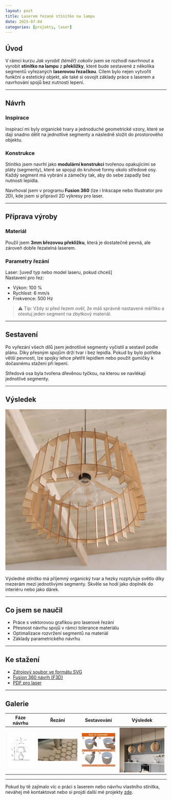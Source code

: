 ```yaml
---
layout: post
title: Laserem řezané stínítko na lampu
date: 2025-07-04
categories: [projekty, laser]
---
```



## Úvod

V rámci kurzu *Jak vyrobit (téměř) cokoliv* jsem se rozhodl navrhnout a vyrobit **stínítko na lampu** z **překližky**, které bude sestavené z několika segmentů vyřezaných **laserovou řezačkou**. Cílem bylo nejen vytvořit funkční a estetický objekt, ale také si osvojit základy práce s laserem a navrhování spojů bez nutnosti lepení.

---

## Návrh

### Inspirace
Inspirací mi byly organické tvary a jednoduché geometrické vzory, které se dají snadno dělit na jednotlivé segmenty a následně složit do prostorového objektu.

### Konstrukce
Stínítko jsem navrhl jako **modulární konstrukci** tvořenou opakujícími se pláty (segmenty), které se spojují do kruhové formy okolo středové osy. Každý segment má vybrání a zámečky tak, aby do sebe zapadly bez nutnosti lepidla.

Navrhoval jsem v programu **Fusion 360** (lze i Inkscape nebo Illustrator pro 2D), kde jsem si připravil 2D výkresy pro laser.

---

## Příprava výroby

### Materiál
Použil jsem **3mm březovou překližku**, která je dostatečně pevná, ale zároveň dobře řezatelná laserem.

### Parametry řezání
Laser: [uveď typ nebo model laseru, pokud chceš]  
Nastavení pro řez:  
- Výkon: 100 %  
- Rychlost: 6 mm/s  
- Frekvence: 500 Hz

> ⚠️ Tip: Vždy si před řezem ověř, že máš správně nastavené měřítko a otestuj jeden segment na zbytkový materiál.

---

## Sestavení

Po vyřezání všech dílů jsem jednotlivé segmenty vyčistil a sestavil podle plánu. Díky přesným spojům drží tvar i bez lepidla. Pokud by bylo potřeba větší pevnosti, lze spojky lehce přetřít lepidlem nebo použít gumičky k dočasnému stažení při lepení.

Středová osa byla tvořena dřevěnou tyčkou, na kterou se navlékají jednotlivé segmenty.

---

## Výsledek

![stinitko hotove](images/project_01/stinitko-hotove.webp)

Výsledné stínítko má příjemný organický tvar a hezky rozptyluje světlo díky mezerám mezi jednotlivými segmenty. Skvěle se hodí jako doplněk do interiéru nebo jako dárek.

---

## Co jsem se naučil

- Práce s vektorovou grafikou pro laserové řezání
- Přesnost návrhu spojů v rámci tolerance materiálu
- Optimalizace rozvržení segmentů na materiál
- Základy parametrického návrhu

---

## Ke stažení

- [Zdrojový soubor ve formátu SVG](files/stinitko-lampa.svg)
- [Fusion 360 návrh (F3D)](files/stinitko-lampa.f3d)
- [PDF pro laser](files/stinitko-lampa.pdf)

---

## Galerie

| Fáze návrhu | Řezání | Sestavování | Výsledek |
|-------------|--------|-------------|----------|
| ![návrh](images/project_01/stinitko_navrh.webp) | ![laser](images/project_01/stinitko_rezani.jpg) | ![sestavovani](images/project_01/stinitko_sestaveni.jpg) | ![hotovo](images/project_01/stinitko_hotove2.webp) |

---

Pokud by tě zajímalo víc o práci s laserem nebo návrhu vlastního stínítka, neváhej mě kontaktovat nebo si projdi další mé projekty [zde](../).
